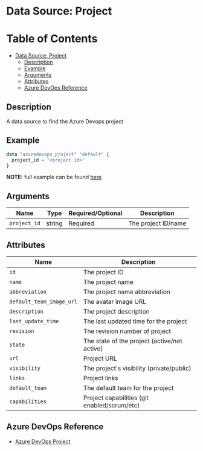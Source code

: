 # Data Source: Project

Table of Contents
=================

   * [Data Source: Project](#data-source-project)
      * [Description](#description)
      * [Example](#example)
      * [Arguments](#arguments)
      * [Attributes](#attributes)
      * [Azure DevOps Reference](#azure-devops-reference)

## Description

A data source to find the Azure Devops project

## Example

```terraform
data "azuredevops_project" "default" {
  project_id = "<project id>"
}
```

**NOTE:** full example can be found [here](../../examples/d/project/main.tf)

## Arguments

| Name | Type | Required/Optional | Description |
|------|------|-------------------|-------------|
| `project_id` | string | Required | The project ID/name |

## Attributes

| Name | Description |
|------|-------------|
| `id` | The project ID | 
| `name` | The project name | 
| `abbreviation` | The project name abbreviation | 
| `default_team_image_url` | The avatar image URL | 
| `description` | The project description | 
| `last_update_time` | The last updated time for the project | 
| `revision` | The revision number of project | 
| `state` | The state of the project (active/not active) | 
| `url` | Project URL | 
| `visibility` | The project's visibility (private/public) | 
| `links` | Project links | 
| `default_team` | The default team for the project | 
| `capabilities` | Project capabilities (git enabled/scrum/etc) | 

## Azure DevOps Reference

- [Azure DevOps Project](https://docs.microsoft.com/en-us/azure/devops/organizations/projects/create-project?view=azure-devops)
